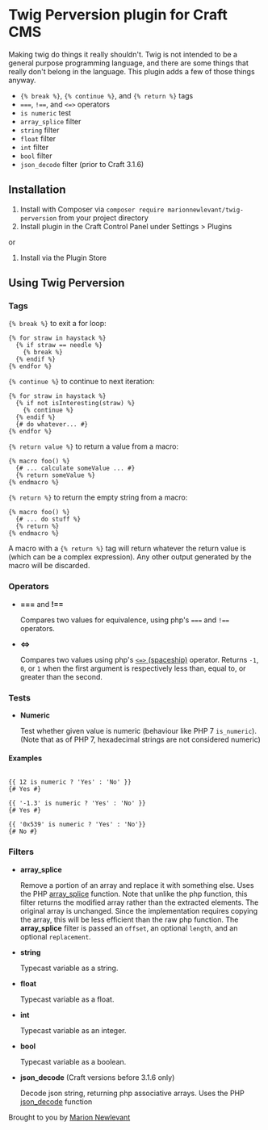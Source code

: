 # Twig Perversion plugin for Craft CMS

Making twig do things it really shouldn&#39;t. Twig is not intended to be a general purpose programming language, and there are some things that really don't belong in the language. This plugin adds a few of those things anyway.

- `{% break %}`, `{% continue %}`, and `{% return %}` tags
- `===`, `!==`, and `<=>` operators
- `is numeric` test
- `array_splice` filter
- `string` filter
- `float` filter
- `int` filter
- `bool` filter
- `json_decode` filter (prior to Craft 3.1.6)

## Installation

1. Install with Composer via `composer require marionnewlevant/twig-perversion` from your project directory
2. Install plugin in the Craft Control Panel under Settings > Plugins

or

1. Install via the Plugin Store

## Using Twig Perversion

### Tags

`{% break %}` to exit a for loop:

    {% for straw in haystack %}
      {% if straw == needle %}
        {% break %}
      {% endif %}
    {% endfor %}

`{% continue %}` to continue to next iteration:

    {% for straw in haystack %}
      {% if not isInteresting(straw) %}
        {% continue %}
      {% endif %}
      {# do whatever... #}
    {% endfor %}

`{% return value %}` to return a value from a macro:

    {% macro foo() %}
      {# ... calculate someValue ... #}
      {% return someValue %}
    {% endmacro %}

`{% return %}` to return the empty string from a macro:

    {% macro foo() %}
      {# ... do stuff %}
      {% return %}
    {% endmacro %}

A macro with a `{% return %}` tag will return whatever the return value is (which can be a complex expression). Any other output generated by the macro will be discarded.

### Operators
- **===** and **!==**

  Compares two values for equivalence, using php's `===` and `!==` operators.

- **&lt;=&gt;**

  Compares two values using php's [`<=>` (spaceship)](http://php.net/manual/en/migration70.new-features.php#migration70.new-features.spaceship-op) operator. Returns `-1`, `0`, or `1` when the first argument is respectively less than, equal to, or greater than the second.

### Tests
- **Numeric**

  Test whether given value is numeric (behaviour like PHP 7 `is_numeric`). (Note that as of PHP 7, hexadecimal strings are not considered numeric)

#### Examples

```Twig

{{ 12 is numeric ? 'Yes' : 'No' }}
{# Yes #}

{{ '-1.3' is numeric ? 'Yes' : 'No' }}
{# Yes #}

{{ '0x539' is numeric ? 'Yes' : 'No'}}
{# No #}

```

### Filters
- **array_splice**

  Remove a portion of an array and replace it with something else. Uses the PHP [array_splice](http://php.net/manual/en/function.array-splice.php) function. Note that unlike the php function, this filter returns the modified array rather than the extracted elements. The original array is unchanged. Since the implementation requires copying the array, this will be less efficient than the raw php function. The **array_splice** filter is passed an `offset`, an optional `length`, and an optional `replacement`.

- **string**

  Typecast variable as a string.

- **float**

  Typecast variable as a float.

- **int**

  Typecast variable as an integer.

- **bool**

  Typecast variable as a boolean.

- **json_decode** (Craft versions before 3.1.6 only)

  Decode json string, returning php associative arrays. Uses the PHP [json_decode](http://php.net/manual/en/function.json-decode.php) function

Brought to you by [Marion Newlevant](http://marion.newlevant.com)
